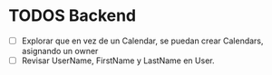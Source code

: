 # TODOS Backend

- [ ] Explorar que en vez de un Calendar, se puedan crear Calendars, asignando un owner
- [ ] Revisar UserName, FirstName y LastName en User.
